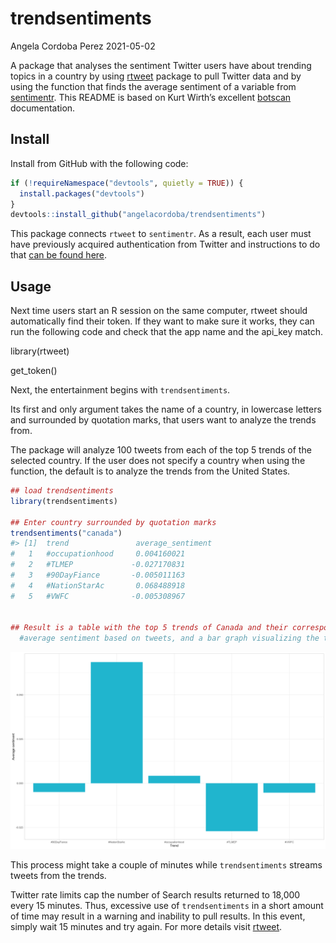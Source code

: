 trendsentiments
================
Angela Cordoba Perez
2021-05-02

A package that analyses the sentiment Twitter users have about trending
topics in a country by using
[rtweet](https://github.com/ropensci/rtweet) package to pull Twitter
data and by using the function that finds the average sentiment of a
variable from [sentimentr](https://github.com/trinker/sentimentr). This
README is based on Kurt Wirth’s excellent
[botscan](https://github.com/kurtawirth/botscan) documentation.

## Install

Install from GitHub with the following code:

``` r
if (!requireNamespace("devtools", quietly = TRUE)) {
  install.packages("devtools")
}
devtools::install_github("angelacordoba/trendsentiments")
```

This package connects <code>rtweet</code> to <code>sentimentr</code>. As
a result, each user must have previously acquired authentication from
Twitter and instructions to do that [can be found
here](http://rtweet.info/articles/auth.html).

## Usage

Next time users start an R session on the same computer, rtweet should
automatically find their token. If they want to make sure it works, they
can run the following code and check that the app name and the api\_key
match.

library(rtweet)

get\_token()

Next, the entertainment begins with <code>trendsentiments</code>.

Its first and only argument takes the name of a country, in lowercase
letters and surrounded by quotation marks, that users want to
analyze the trends from.

The package will analyze 100 tweets from each of the top 5 trends of the
selected country. If the user does not specify a country when using the
function, the default is to analyze the trends from the United States.

``` r
## load trendsentiments
library(trendsentiments)

## Enter country surrounded by quotation marks
trendsentiments("canada")
#> [1]  trend               average_sentiment
#   1   #occupationhood     0.004160021
#   2   #TLMEP             -0.027170831
#   3   #90DayFiance       -0.005011163
#   4   #NationStarAc       0.068488918
#   5   #VWFC              -0.005308967
       

## Result is a table with the top 5 trends of Canada and their corresponding 
  #average sentiment based on tweets, and a bar graph visualizing the table.
```

![alt text](https://github.com/angelacordoba/trendsentiments/blob/main/images/Canada.png)


This process might take a couple of minutes while
<code>trendsentiments</code> streams tweets from the trends.

Twitter rate limits cap the number of Search results returned to 18,000
every 15 minutes. Thus, excessive use of <code>trendsentiments</code> in
a short amount of time may result in a warning and inability to pull
results. In this event, simply wait 15 minutes and try again. For more
details visit [rtweet](https://github.com/ropensci/rtweet).
